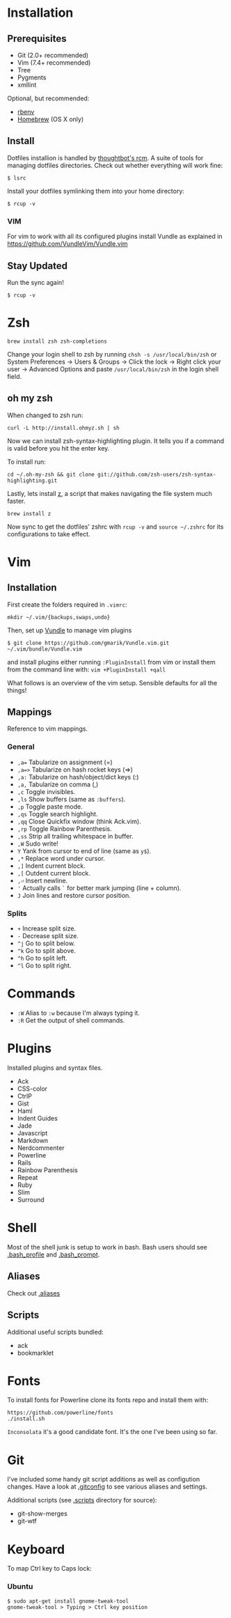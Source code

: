 Installation
============

Prerequisites
-------------

* Git (2.0+ recommended)
* Vim (7.4+ recommended)
* Tree
* Pygments
* xmllint

Optional, but recommended:

* [rbenv](http://rbenv.org)
* [Homebrew](http://mxcl.github.com/homebrew/) (OS X only)

Install
------------

Dotfiles installion is handled by [thoughtbot's rcm](https://github.com/thoughtbot/rcm). A suite of tools for managing dotfiles directories. Check out whether everything will work fine:

``` bash-session
$ lsrc
```

Install your dotfiles symlinking them into your home directory:

``` bash-session
$ rcup -v
```

### VIM
For vim to work with all its configured plugins install Vundle as
explained in https://github.com/VundleVim/Vundle.vim

Stay Updated
------------

Run the sync again!

``` bash-session
$ rcup -v
```

Zsh
===

```shell
brew install zsh zsh-completions
```

Change your login shell to zsh by running `chsh -s /usr/local/bin/zsh` or System
Preferences -> Users & Groups -> Click the lock -> Right click your user ->
Advanced Options and paste `/usr/local/bin/zsh` in the login shell field.

oh my zsh
---------

When changed to zsh run:

```shell
curl -L http://install.ohmyz.sh | sh
```

Now we can install zsh-syntax-highlighting plugin. It tells you if a command is
valid before you hit the enter key.

To install run:

```shell
cd ~/.oh-my-zsh && git clone git://github.com/zsh-users/zsh-syntax-highlighting.git
```

Lastly, lets install [z](https://github.com/rupa/z), a script that makes
navigating the file system much faster.

```shell
brew install z
```

Now sync to get the dotfiles' zshrc with `rcup -v` and `source ~/.zshrc` for its
configurations to take effect.

Vim
===

Installation
--------

First create the folders required in `.vimrc`:

```
mkdir ~/.vim/{backups,swaps,undo}
```

Then, set up [Vundle](https://github.com/gmarik/Vundle.vim) to manage vim plugins

`$ git clone https://github.com/gmarik/Vundle.vim.git ~/.vim/bundle/Vundle.vim`

and install plugins either running `:PluginInstall` from vim or install them from the command line with: `vim +PluginInstall +qall`

What follows is an overview of the vim setup. Sensible defaults for all the things!

Mappings
--------

Reference to vim mappings.


### General

* `,a=` Tabularize on assignment (=)
* `,a=>` Tabularize on hash rocket keys (=>)
* `,a:` Tabularize on hash/object/dict keys (:)
* `,a,` Tabularize on comma (,)
* `,c` Toggle invisibles.
* `,ls` Show buffers (same as `:buffers`).
* `,p` Toggle paste mode.
* `,qs` Toggle search highlight.
* `,qq` Close Quickfix window (think Ack.vim).
* `,rp` Toggle Rainbow Parenthesis.
* `,ss` Strip all trailing whitespace in buffer.
* `,W` Sudo write!
* `Y` Yank from cursor to end of line (same as `y$`).
* `,*` Replace word under cursor.
* `,]` Indent current block.
* `,[` Outdent current block.
* `,⏎` Insert newline.
* `'` Actually calls <code>`</code> for better mark jumping (line + column).
* `J` Join lines and restore cursor position.


### Splits

* `+` Increase split size.
* `-` Decrease split size.
* `^j` Go to split below.
* `^k` Go to split above.
* `^h` Go to split left.
* `^l` Go to split right.


Commands
========

* `:W` Alias to `:w` because I'm always typing it.
* `:R` Get the output of shell commands.


Plugins
=======

Installed plugins and syntax files.

* Ack
* CSS-color
* CtrlP
* Gist
* Haml
* Indent Guides
* Jade
* Javascript
* Markdown
* Nerdcommenter
* Powerline
* Rails
* Rainbow Parenthesis
* Repeat
* Ruby
* Slim
* Surround


Shell
=====

Most of the shell junk is setup to work in bash. Bash users should
see [.bash_profile](https://github.com/sauloperez/dotfiles/blob/master/.bash_profile)
and [.bash_prompt](https://github.com/sauloperez/dotfiles/blob/master/.bash_prompt).


Aliases
-------

Check out [.aliases](https://github.com/sauloperez/dotfiles/blob/master/.aliases)


Scripts
-------

Additional useful scripts bundled:

* ack
* bookmarklet


Fonts
=====

To install fonts for Powerline clone its fonts repo and install them with:

```
https://github.com/powerline/fonts
./install.sh
```

`Inconsolata` it's a good candidate font. It's the one I've been using so far.

Git
===

I've included some handy git script additions as well as configution changes.
Have a look at
[.gitconfig](https://github.com/sauloperez/dotfiles/blob/master/.gitconfig) to see
various aliases and settings.

Additional scripts (see [.scripts](https://github.com/sauloperez/dotfiles/tree/master/.scripts/) directory for source):

* git-show-merges
* git-wtf

Keyboard
========

To map Ctrl key to Caps lock:

### Ubuntu

```shell
$ sudo apt-get install gnome-tweak-tool
gnome-tweak-tool > Typing > Ctrl key position
```
